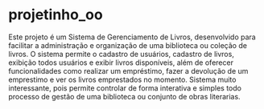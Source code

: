 # projetinho_oo
Este projeto é um Sistema de Gerenciamento de Livros, desenvolvido para facilitar a administração e organização de uma biblioteca ou coleção de livros. O sistema permite o cadastro de usuários, cadastro de livros, exibição todos usuários e exibir livros disponíveis, além de oferecer funcionalidades como realizar um empréstimo, fazer a devolução de um emprestimo e ver os livros emprestados no momento. Sistema muito interessante, pois permite controlar de forma interativa e simples todo processo de gestão de uma biblioteca ou conjunto de obras literarias.
